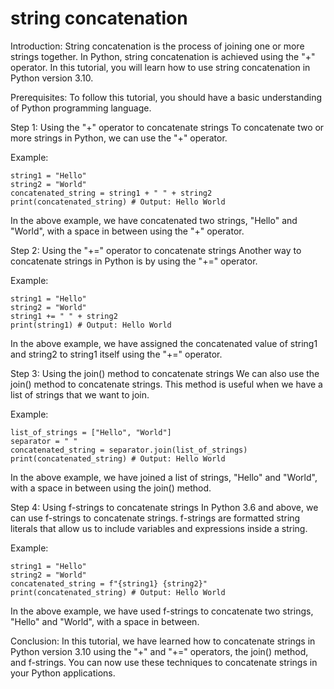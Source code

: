 
string concatenation
====================
Introduction:
String concatenation is the process of joining one or more strings together. In Python, string concatenation is achieved using the "+" operator. In this tutorial, you will learn how to use string concatenation in Python version 3.10.

Prerequisites:
To follow this tutorial, you should have a basic understanding of Python programming language.

Step 1: Using the "+" operator to concatenate strings
To concatenate two or more strings in Python, we can use the "+" operator.

Example:
```
string1 = "Hello"
string2 = "World"
concatenated_string = string1 + " " + string2
print(concatenated_string) # Output: Hello World
```

In the above example, we have concatenated two strings, "Hello" and "World", with a space in between using the "+" operator.

Step 2: Using the "+=" operator to concatenate strings
Another way to concatenate strings in Python is by using the "+=" operator.

Example:
```
string1 = "Hello"
string2 = "World"
string1 += " " + string2
print(string1) # Output: Hello World
```

In the above example, we have assigned the concatenated value of string1 and string2 to string1 itself using the "+=" operator.

Step 3: Using the join() method to concatenate strings
We can also use the join() method to concatenate strings. This method is useful when we have a list of strings that we want to join.

Example:
```
list_of_strings = ["Hello", "World"]
separator = " "
concatenated_string = separator.join(list_of_strings)
print(concatenated_string) # Output: Hello World
```

In the above example, we have joined a list of strings, "Hello" and "World", with a space in between using the join() method.

Step 4: Using f-strings to concatenate strings
In Python 3.6 and above, we can use f-strings to concatenate strings. f-strings are formatted string literals that allow us to include variables and expressions inside a string.

Example:
```
string1 = "Hello"
string2 = "World"
concatenated_string = f"{string1} {string2}"
print(concatenated_string) # Output: Hello World
```

In the above example, we have used f-strings to concatenate two strings, "Hello" and "World", with a space in between.

Conclusion:
In this tutorial, we have learned how to concatenate strings in Python version 3.10 using the "+" and "+=" operators, the join() method, and f-strings. You can now use these techniques to concatenate strings in your Python applications.